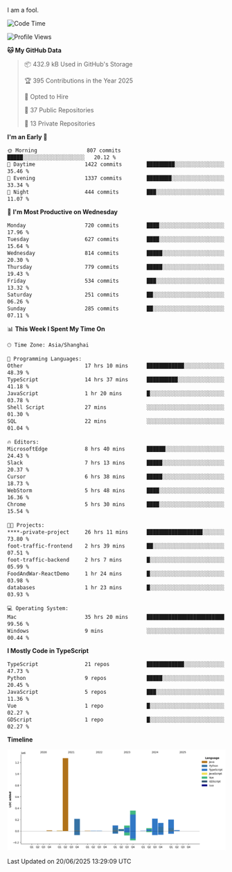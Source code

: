 I am a fool.

<!--START_SECTION:waka-->
![Code Time](http://img.shields.io/badge/Code%20Time-3%2C196%20hrs%2047%20mins-blue)

![Profile Views](http://img.shields.io/badge/Profile%20Views-3-blue)

**🐱 My GitHub Data** 

> 📦 432.9 kB Used in GitHub's Storage 
 > 
> 🏆 395 Contributions in the Year 2025
 > 
> 💼 Opted to Hire
 > 
> 📜 37 Public Repositories 
 > 
> 🔑 13 Private Repositories 
 > 
**I'm an Early 🐤** 

```text
🌞 Morning                807 commits         █████░░░░░░░░░░░░░░░░░░░░   20.12 % 
🌆 Daytime                1422 commits        █████████░░░░░░░░░░░░░░░░   35.46 % 
🌃 Evening                1337 commits        ████████░░░░░░░░░░░░░░░░░   33.34 % 
🌙 Night                  444 commits         ███░░░░░░░░░░░░░░░░░░░░░░   11.07 % 
```
📅 **I'm Most Productive on Wednesday** 

```text
Monday                   720 commits         ████░░░░░░░░░░░░░░░░░░░░░   17.96 % 
Tuesday                  627 commits         ████░░░░░░░░░░░░░░░░░░░░░   15.64 % 
Wednesday                814 commits         █████░░░░░░░░░░░░░░░░░░░░   20.30 % 
Thursday                 779 commits         █████░░░░░░░░░░░░░░░░░░░░   19.43 % 
Friday                   534 commits         ███░░░░░░░░░░░░░░░░░░░░░░   13.32 % 
Saturday                 251 commits         ██░░░░░░░░░░░░░░░░░░░░░░░   06.26 % 
Sunday                   285 commits         ██░░░░░░░░░░░░░░░░░░░░░░░   07.11 % 
```


📊 **This Week I Spent My Time On** 

```text
🕑︎ Time Zone: Asia/Shanghai

💬 Programming Languages: 
Other                    17 hrs 10 mins      ████████████░░░░░░░░░░░░░   48.39 % 
TypeScript               14 hrs 37 mins      ██████████░░░░░░░░░░░░░░░   41.18 % 
JavaScript               1 hr 20 mins        █░░░░░░░░░░░░░░░░░░░░░░░░   03.78 % 
Shell Script             27 mins             ░░░░░░░░░░░░░░░░░░░░░░░░░   01.30 % 
SQL                      22 mins             ░░░░░░░░░░░░░░░░░░░░░░░░░   01.04 % 

🔥 Editors: 
MicrosoftEdge            8 hrs 40 mins       ██████░░░░░░░░░░░░░░░░░░░   24.43 % 
Slack                    7 hrs 13 mins       █████░░░░░░░░░░░░░░░░░░░░   20.37 % 
Cursor                   6 hrs 38 mins       █████░░░░░░░░░░░░░░░░░░░░   18.73 % 
WebStorm                 5 hrs 48 mins       ████░░░░░░░░░░░░░░░░░░░░░   16.36 % 
Chrome                   5 hrs 30 mins       ████░░░░░░░░░░░░░░░░░░░░░   15.54 % 

🐱‍💻 Projects: 
****-private-project     26 hrs 11 mins      ██████████████████░░░░░░░   73.80 % 
foot-traffic-frontend    2 hrs 39 mins       ██░░░░░░░░░░░░░░░░░░░░░░░   07.51 % 
foot-traffic-backend     2 hrs 7 mins        █░░░░░░░░░░░░░░░░░░░░░░░░   05.99 % 
FoodAndWar-ReactDemo     1 hr 24 mins        █░░░░░░░░░░░░░░░░░░░░░░░░   03.98 % 
databases                1 hr 23 mins        █░░░░░░░░░░░░░░░░░░░░░░░░   03.93 % 

💻 Operating System: 
Mac                      35 hrs 20 mins      █████████████████████████   99.56 % 
Windows                  9 mins              ░░░░░░░░░░░░░░░░░░░░░░░░░   00.44 % 
```

**I Mostly Code in TypeScript** 

```text
TypeScript               21 repos            ████████████░░░░░░░░░░░░░   47.73 % 
Python                   9 repos             █████░░░░░░░░░░░░░░░░░░░░   20.45 % 
JavaScript               5 repos             ███░░░░░░░░░░░░░░░░░░░░░░   11.36 % 
Vue                      1 repo              █░░░░░░░░░░░░░░░░░░░░░░░░   02.27 % 
GDScript                 1 repo              █░░░░░░░░░░░░░░░░░░░░░░░░   02.27 % 
```



**Timeline**

![Lines of Code chart](https://raw.githubusercontent.com/VeejaLiu/VeejaLiu/master/assets/bar_graph.png)


 Last Updated on 20/06/2025 13:29:09 UTC
<!--END_SECTION:waka-->
